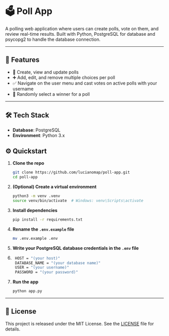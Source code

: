 # 🗳️ Poll App

A polling web application where users can create polls, vote on them, and review real-time results. Built with Python, PostgreSQL for database and psycopg2 to handle the database connection.

---

## 🚀 Features

- 📝 Create, view and update polls  
- ➕ Add, edit, and remove multiple choices per poll  
- ✅ Navigate on the user menu and cast votes on active polls with your username
- 🎲 Randomly select a winner for a poll

---

## 🛠️ Tech Stack

- **Database**: PostgreSQL 
- **Environment**: Python 3.x  


## ⚙️ Quickstart

1. **Clone the repo**

    ```bash
    git clone https://github.com/lucianomap/poll-app.git
    cd poll-app
    ```

2. **(Optional) Create a virtual environment**

    ```bash
    python3 -m venv .venv
    source venv/bin/activate  # Windows: venv\Scripts\activate
    ```

3. **Install dependencies**

    ```bash
    pip install -r requirements.txt
    ```

4. **Rename the `.env.example` file**

    ```bash
    mv .env.example .env
    ```

5. **Write your PostgreSQL database credentials in the `.env` file**
6. 
   ```bash
    HOST = "(your host)"
    DATABASE_NAME = "(your database name)"
    USER = "(your username)"
    PASSWORD = "(your password)"
    ```

6. **Run the app**

    ```bash
    python app.py
    ```

---

## 📄 License

This project is released under the MIT License. See the [LICENSE](LICENSE) file for details.